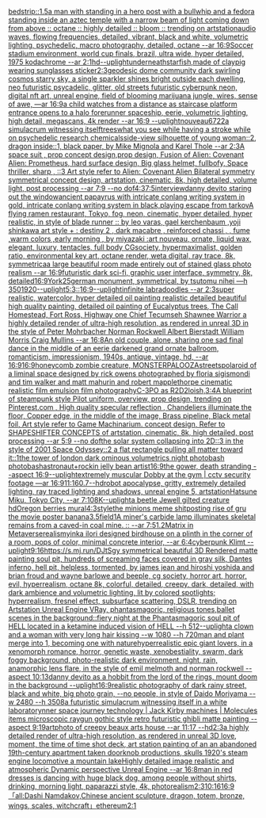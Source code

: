 [bed](https://www.ebank.nz/aiartgenerator?category=bed)[strip::1.5](https://www.ebank.nz/aiartgenerator?category=strip%3A%3A1.5)[a man with standing in a hero post with a bullwhip and a fedora standing inside an aztec temple with a narrow beam of light coming down from above  :: octane :: highly detailed :: bloom :: trending on artstation](https://www.ebank.nz/aiartgenerator?category=a%2520man%2520with%2520standing%2520in%2520a%2520hero%2520post%2520with%2520a%2520bullwhip%2520and%2520a%2520fedora%2520standing%2520inside%2520an%2520aztec%2520temple%2520with%2520a%2520narrow%2520beam%2520of%2520light%2520coming%2520down%2520from%2520above%2520%2520%3A%3A%2520octane%2520%3A%3A%2520highly%2520detailed%2520%3A%3A%2520bloom%2520%3A%3A%2520trending%2520on%2520artstation)[audio waves, flowing frequencies, detailed, vibrant, black and white, volumetric lighting, psychedelic, macro photography, detailed, octane --ar 16:9](https://www.ebank.nz/aiartgenerator?category=audio%2520waves%2C%2520flowing%2520frequencies%2C%2520detailed%2C%2520vibrant%2C%2520black%2520and%2520white%2C%2520volumetric%2520lighting%2C%2520psychedelic%2C%2520macro%2520photography%2C%2520detailed%2C%2520octane%2520--ar%252016%3A9)[Soccer stadium environment, world cup finals,  brazil, ultra wide, hyper detailed, 1975 kodachrome --ar 2:1](https://www.ebank.nz/aiartgenerator?category=Soccer%2520stadium%2520environment%2C%2520world%2520cup%2520finals%2C%2520%2520brazil%2C%2520ultra%2520wide%2C%2520hyper%2520detailed%2C%25201975%2520kodachrome%2520--ar%25202%3A1)[hd](https://www.ebank.nz/aiartgenerator?category=hd)[--uplight](https://www.ebank.nz/aiartgenerator?category=--uplight)[underneath](https://www.ebank.nz/aiartgenerator?category=underneath)[starfish,made of clay](https://www.ebank.nz/aiartgenerator?category=starfish%2Cmade%2520of%2520clay)[pig wearing sunglasses sticker](https://www.ebank.nz/aiartgenerator?category=pig%2520wearing%2520sunglasses%2520sticker)[2:3](https://www.ebank.nz/aiartgenerator?category=2%3A3)[geodesic dome community dark swirling cosmos starry sky, a single sparkler shines bright outside each dwelling, neo futuristic psycadelic, glitter, old streets futuristic cyberpunk neon, digital nft art, unreal engine, field of blooming marijuana jungle, wires, sense of awe, —ar 16:9](https://www.ebank.nz/aiartgenerator?category=geodesic%2520dome%2520community%2520dark%2520swirling%2520cosmos%2520starry%2520sky%2C%2520a%2520single%2520sparkler%2520shines%2520bright%2520outside%2520each%2520dwelling%2C%2520neo%2520futuristic%2520psycadelic%2C%2520glitter%2C%2520old%2520streets%2520futuristic%2520cyberpunk%2520neon%2C%2520digital%2520nft%2520art%2C%2520unreal%2520engine%2C%2520field%2520of%2520blooming%2520marijuana%2520jungle%2C%2520wires%2C%2520sense%2520of%2520awe%2C%2520%E2%80%94ar%252016%3A9)[a child watches from a distance as staircase platform entrance opens to a halo forerunner spaceship, eerie, volumetric lighting, high detail, megascans, 4k render --ar 16:9 --uplight](https://www.ebank.nz/aiartgenerator?category=a%2520child%2520watches%2520from%2520a%2520distance%2520as%2520staircase%2520platform%2520entrance%2520opens%2520to%2520a%2520halo%2520forerunner%2520spaceship%2C%2520eerie%2C%2520volumetric%2520lighting%2C%2520high%2520detail%2C%2520megascans%2C%25204k%2520render%2520--ar%252016%3A9%2520--uplight)[nouveau](https://www.ebank.nz/aiartgenerator?category=nouveau)[6722](https://www.ebank.nz/aiartgenerator?category=6722)[a simulacrum witnessing itself](https://www.ebank.nz/aiartgenerator?category=a%2520simulacrum%2520witnessing%2520itself)[trees](https://www.ebank.nz/aiartgenerator?category=trees)[what you see while having a stroke while on psychedelic research chemicals](https://www.ebank.nz/aiartgenerator?category=what%2520you%2520see%2520while%2520having%2520a%2520stroke%2520while%2520on%2520psychedelic%2520research%2520chemicals)[side-view silhouette of young woman::2, dragon inside::1, black paper, by Mike Mignola and Karel Thole --ar 2:3](https://www.ebank.nz/aiartgenerator?category=side-view%2520silhouette%2520of%2520young%2520woman%3A%3A2%2C%2520dragon%2520inside%3A%3A1%2C%2520black%2520paper%2C%2520by%2520Mike%2520Mignola%2520and%2520Karel%2520Thole%2520--ar%25202%3A3)[A space suit ,  prop concept design,prop design,  Fusion of  Alien: Covenant Alien: Prometheus,  hard surface design, Big glass helmet,   fullbofy, Space thriller, sharp , ::3  Art style refer to Alien: Covenant Alien   Bilateral symmetry       symmetrical   concept design,  artstation, cinematic,  8k, high detailed,  volume light,  post processing    --ar 7:9   --no dof](https://www.ebank.nz/aiartgenerator?category=A%2520space%2520suit%2520%2C%2520%2520prop%2520concept%2520design%2Cprop%2520design%2C%2520%2520Fusion%2520of%2520%2520Alien%3A%2520Covenant%2520Alien%3A%2520Prometheus%2C%2520%2520hard%2520surface%2520design%2C%2520Big%2520glass%2520helmet%2C%2520%2520%2520fullbofy%2C%2520Space%2520thriller%2C%2520sharp%2520%2C%2520%3A%3A3%2520%2520Art%2520style%2520refer%2520to%2520Alien%3A%2520Covenant%2520Alien%2520%2520%2520Bilateral%2520symmetry%2520%2520%2520%2520%2520%2520%2520symmetrical%2520%2520%2520concept%2520design%2C%2520%2520artstation%2C%2520cinematic%2C%2520%25208k%2C%2520high%2520detailed%2C%2520%2520volume%2520light%2C%2520%2520post%2520processing%2520%2520%2520%2520--ar%25207%3A9%2520%2520%2520--no%2520dof)[4:3](https://www.ebank.nz/aiartgenerator?category=4%3A3)[7:5](https://www.ebank.nz/aiartgenerator?category=7%3A5)[interview](https://www.ebank.nz/aiartgenerator?category=interview)[danny devito staring out the window](https://www.ebank.nz/aiartgenerator?category=danny%2520devito%2520staring%2520out%2520the%2520window)[ancient papayrus with intricate conlang writing system in gold, intricate conlang writing system in black,](https://www.ebank.nz/aiartgenerator?category=ancient%2520papayrus%2520with%2520intricate%2520conlang%2520writing%2520system%2520in%2520gold%2C%2520intricate%2520conlang%2520writing%2520system%2520in%2520black%2C)[playing escape from tarkov](https://www.ebank.nz/aiartgenerator?category=playing%2520escape%2520from%2520tarkov)[A flying ramen restaurant, Tokyo, fog, neon, cinematic, hyper detailed, hyper realistic, in style of blade runner :: by leo varas, gael kerchenbaum ,yoji shinkawa art style + : destiny 2 , dark macabre , reinforced chassi , , fume ,warm colors ,early morning , by miyazaki :art nouveau, ornate, liquid wax, elegant, luxury, tentacles, full body CGsociety, hypermaximalist, golden ratio, environmental key art, octane render, weta digital, ray trace, 8k, symmetrica](https://www.ebank.nz/aiartgenerator?category=A%2520flying%2520ramen%2520restaurant%2C%2520Tokyo%2C%2520fog%2C%2520neon%2C%2520cinematic%2C%2520hyper%2520detailed%2C%2520hyper%2520realistic%2C%2520in%2520style%2520of%2520blade%2520runner%2520%3A%3A%2520by%2520leo%2520varas%2C%2520gael%2520kerchenbaum%2520%2Cyoji%2520shinkawa%2520art%2520style%2520%2B%2520%3A%2520destiny%25202%2520%2C%2520dark%2520macabre%2520%2C%2520reinforced%2520chassi%2520%2C%2520%2C%2520fume%2520%2Cwarm%2520colors%2520%2Cearly%2520morning%2520%2C%2520by%2520miyazaki%2520%3Aart%2520nouveau%2C%2520ornate%2C%2520liquid%2520wax%2C%2520elegant%2C%2520luxury%2C%2520tentacles%2C%2520full%2520body%2520CGsociety%2C%2520hypermaximalist%2C%2520golden%2520ratio%2C%2520environmental%2520key%2520art%2C%2520octane%2520render%2C%2520weta%2520digital%2C%2520ray%2520trace%2C%25208k%2C%2520symmetrica)[a large beautiful room made entirely out of stained glass photo realism --ar 16:9](https://www.ebank.nz/aiartgenerator?category=a%2520large%2520beautiful%2520room%2520made%2520entirely%2520out%2520of%2520stained%2520glass%2520photo%2520realism%2520--ar%252016%3A9)[futuristic dark sci-fi, graphic user interface, symmetry, 8k, detailed](https://www.ebank.nz/aiartgenerator?category=futuristic%2520dark%2520sci-fi%2C%2520graphic%2520user%2520interface%2C%2520symmetry%2C%25208k%2C%2520detailed)[16:9](https://www.ebank.nz/aiartgenerator?category=16%3A9)[York](https://www.ebank.nz/aiartgenerator?category=York)[25](https://www.ebank.nz/aiartgenerator?category=25)[german monument, symmetrical, by tsutomu nihei —h 350](https://www.ebank.nz/aiartgenerator?category=german%2520monument%2C%2520symmetrical%2C%2520by%2520tsutomu%2520nihei%2520%E2%80%94h%2520350)[1920](https://www.ebank.nz/aiartgenerator?category=1920)[--uplight](https://www.ebank.nz/aiartgenerator?category=--uplight)[5:3](https://www.ebank.nz/aiartgenerator?category=5%3A3)[::](https://www.ebank.nz/aiartgenerator?category=%3A%3A)[16:9](https://www.ebank.nz/aiartgenerator?category=16%3A9)[--uplight](https://www.ebank.nz/aiartgenerator?category=--uplight)[infinite labradoodles --ar 2:3](https://www.ebank.nz/aiartgenerator?category=infinite%2520labradoodles%2520--ar%25202%3A3)[super realistic, watercolor, hyper detailed oil painting realistic detailed beautiful high quality painting, detailed oil painting of Eucalyptus trees, The Call Homestead, Fort Ross, Highway one Chief Tecumseh Shawnee Warrior  a highly detailed render of ultra-high resolution, as rendered in unreal 3D in the style of Peter Mohrbacher Norman Rockwell Albert Bierstadt William Morris Craig Mullins --ar 16:8](https://www.ebank.nz/aiartgenerator?category=super%2520realistic%2C%2520watercolor%2C%2520hyper%2520detailed%2520oil%2520painting%2520realistic%2520detailed%2520beautiful%2520high%2520quality%2520painting%2C%2520detailed%2520oil%2520painting%2520of%2520Eucalyptus%2520trees%2C%2520The%2520Call%2520Homestead%2C%2520Fort%2520Ross%2C%2520Highway%2520one%2520Chief%2520Tecumseh%2520Shawnee%2520Warrior%2520%2520a%2520highly%2520detailed%2520render%2520of%2520ultra-high%2520resolution%2C%2520as%2520rendered%2520in%2520unreal%25203D%2520in%2520the%2520style%2520of%2520Peter%2520Mohrbacher%2520Norman%2520Rockwell%2520Albert%2520Bierstadt%2520William%2520Morris%2520Craig%2520Mullins%2520--ar%252016%3A8)[An old couple, alone, sharing one sad final dance in the middle of an eerie darkened grand ornate ballroom, romanticism, impressionism, 1940s, antique, vintage, hd, --ar 16:9](https://www.ebank.nz/aiartgenerator?category=An%2520old%2520couple%2C%2520alone%2C%2520sharing%2520one%2520sad%2520final%2520dance%2520in%2520the%2520middle%2520of%2520an%2520eerie%2520darkened%2520grand%2520ornate%2520ballroom%2C%2520romanticism%2C%2520impressionism%2C%25201940s%2C%2520antique%2C%2520vintage%2C%2520hd%2C%2520--ar%252016%3A9)[16:9](https://www.ebank.nz/aiartgenerator?category=16%3A9)[honeycomb zombie creature, MONSTERPALOOZA](https://www.ebank.nz/aiartgenerator?category=honeycomb%2520zombie%2520creature%2C%2520MONSTERPALOOZA)[streets](https://www.ebank.nz/aiartgenerator?category=streets)[polaroid of a liminal space designed by rick owens photographed by floria sigismondi and tim walker  and matt mahurin and robert mapplethorpe cinematic realistic film emulsion film photography](https://www.ebank.nz/aiartgenerator?category=polaroid%2520of%2520a%2520liminal%2520space%2520designed%2520by%2520rick%2520owens%2520photographed%2520by%2520floria%2520sigismondi%2520and%2520tim%2520walker%2520%2520and%2520matt%2520mahurin%2520and%2520robert%2520mapplethorpe%2520cinematic%2520realistic%2520film%2520emulsion%2520film%2520photography)[C-3PO as R2D2](https://www.ebank.nz/aiartgenerator?category=C-3PO%2520as%2520R2D2)[loish,](https://www.ebank.nz/aiartgenerator?category=loish%2C)[3:4](https://www.ebank.nz/aiartgenerator?category=3%3A4)[A blueprint of steampunk style Pilot uniform,  overview, prop design,  trending on Pinterest.com  , High quality specular reflection ,  Chandeliers illuminate the floor, Copper  edge, in the middle of the image, Brass pipeline,  Black metal foil,  Art style refer to Game Machinarium.  concept design, Refer to SHAPESHIFTER CONCEPTS  of artstation, cinematic,  8k, high detailed,  post processing    --ar 5:9   --no dof](https://www.ebank.nz/aiartgenerator?category=A%2520blueprint%2520of%2520steampunk%2520style%2520Pilot%2520uniform%2C%2520%2520overview%2C%2520prop%2520design%2C%2520%2520trending%2520on%2520Pinterest.com%2520%2520%2C%2520High%2520quality%2520specular%2520reflection%2520%2C%2520%2520Chandeliers%2520illuminate%2520the%2520floor%2C%2520Copper%2520%2520edge%2C%2520in%2520the%2520middle%2520of%2520the%2520image%2C%2520Brass%2520pipeline%2C%2520%2520Black%2520metal%2520foil%2C%2520%2520Art%2520style%2520refer%2520to%2520Game%2520Machinarium.%2520%2520concept%2520design%2C%2520Refer%2520to%2520SHAPESHIFTER%2520CONCEPTS%2520%2520of%2520artstation%2C%2520cinematic%2C%2520%25208k%2C%2520high%2520detailed%2C%2520%2520post%2520processing%2520%2520%2520%2520--ar%25205%3A9%2520%2520%2520--no%2520dof)[the solar system collapsing into 2D::3 in the style of 2001 Space Odyssey::2 a flat rectangle pulling all matter toward it::1](https://www.ebank.nz/aiartgenerator?category=the%2520solar%2520system%2520collapsing%2520into%25202D%3A%3A3%2520in%2520the%2520style%2520of%25202001%2520Space%2520Odyssey%3A%3A2%2520a%2520flat%2520rectangle%2520pulling%2520all%2520matter%2520toward%2520it%3A%3A1)[the tower of london dark ominous volumetrics night photobash photobash](https://www.ebank.nz/aiartgenerator?category=the%2520tower%2520of%2520london%2520dark%2520ominous%2520volumetrics%2520night%2520photobash%2520photobash)[astronaut+rockin jelly bean artist](https://www.ebank.nz/aiartgenerator?category=astronaut%2Brockin%2520jelly%2520bean%2520artist)[16:9](https://www.ebank.nz/aiartgenerator?category=16%3A9)[the gower, death stranding --aspect 16:9](https://www.ebank.nz/aiartgenerator?category=the%2520gower%2C%2520death%2520stranding%2520--aspect%252016%3A9)[--uplight](https://www.ebank.nz/aiartgenerator?category=--uplight)[extremely muscular Dobby at the gym | cctv security footage —ar 16:9](https://www.ebank.nz/aiartgenerator?category=extremely%2520muscular%2520Dobby%2520at%2520the%2520gym%2520%7C%2520cctv%2520security%2520footage%2520%E2%80%94ar%252016%3A9)[11:16](https://www.ebank.nz/aiartgenerator?category=11%3A16)[0.7](https://www.ebank.nz/aiartgenerator?category=0.7)[--hd](https://www.ebank.nz/aiartgenerator?category=--hd)[robot apocalypse, gritty, extremely detailed lighting, ray traced lighting and shadows, unreal engine 5, artstation](https://www.ebank.nz/aiartgenerator?category=robot%2520apocalypse%2C%2520gritty%2C%2520extremely%2520detailed%2520lighting%2C%2520ray%2520traced%2520lighting%2520and%2520shadows%2C%2520unreal%2520engine%25205%2C%2520artstation)[Hatsune Miku, Tokyo City, --ar 7:10](https://www.ebank.nz/aiartgenerator?category=Hatsune%2520Miku%2C%2520Tokyo%2520City%2C%2520--ar%25207%3A10)[8K](https://www.ebank.nz/aiartgenerator?category=8K)[--uplight](https://www.ebank.nz/aiartgenerator?category=--uplight)[a beetle Jewell gilted creature hd](https://www.ebank.nz/aiartgenerator?category=a%2520beetle%2520Jewell%2520gilted%2520creature%2520hd)[Oregon berries mural](https://www.ebank.nz/aiartgenerator?category=Oregon%2520berries%2520mural)[4:3](https://www.ebank.nz/aiartgenerator?category=4%3A3)[style](https://www.ebank.nz/aiartgenerator?category=style)[the minions meme shitposting rise of gru the movie poster banana](https://www.ebank.nz/aiartgenerator?category=the%2520minions%2520meme%2520shitposting%2520rise%2520of%2520gru%2520the%2520movie%2520poster%2520banana)[3.5](https://www.ebank.nz/aiartgenerator?category=3.5)[field](https://www.ebank.nz/aiartgenerator?category=field)[1](https://www.ebank.nz/aiartgenerator?category=1)[A miner's carbide lamp illuminates skeletal remains from a caved-in coal mine. :: --ar 7:5](https://www.ebank.nz/aiartgenerator?category=A%2520miner%27s%2520carbide%2520lamp%2520illuminates%2520skeletal%2520remains%2520from%2520a%2520caved-in%2520coal%2520mine.%2520%3A%3A%2520--ar%25207%3A5)[1.2](https://www.ebank.nz/aiartgenerator?category=1.2)[Matrix in Metaverse](https://www.ebank.nz/aiartgenerator?category=Matrix%2520in%2520Metaverse)[realism](https://www.ebank.nz/aiartgenerator?category=realism)[yinka ilori designed birdhouse on a plinth in the corner of a room, pops of color, minimal concrete interior, --ar 6:4](https://www.ebank.nz/aiartgenerator?category=yinka%2520ilori%2520designed%2520birdhouse%2520on%2520a%2520plinth%2520in%2520the%2520corner%2520of%2520a%2520room%2C%2520pops%2520of%2520color%2C%2520minimal%2520concrete%2520interior%2C%2520--ar%25206%3A4)[cyberpunk Klimt --uplight](https://www.ebank.nz/aiartgenerator?category=cyberpunk%2520Klimt%2520--uplight)[9:16](https://www.ebank.nz/aiartgenerator?category=9%3A16)[https://s.mj.run/DJtSgy  symmetrical beautiful 3D Rendered matte painting soul pit, hundreds of screaming faces covered in gray silk, Dantes inferno, hell pit, helpless, tormented, by james jean and hiroshi yoshida and brian froud and wayne barlowe and beeple, cg society, horror art, horror, evil, hyperrealism, octane 8k, colorful, detailed, creepy, dark, detailed, with dark ambience and volumetric lighting, lit by colored spotlights; hyperrealism, fresnel effect, subsurface scattering, DSLR, trending on Artstation Unreal Engine VRay, phantasmagoric, religious tones,ballet scenes in the background::fiery night at the Phantasmagoric soul pit of HELL located in a ketamine induced vision of HELL --h 512](https://www.ebank.nz/aiartgenerator?category=https%3A//s.mj.run/DJtSgy%2520%2520symmetrical%2520beautiful%25203D%2520Rendered%2520matte%2520painting%2520soul%2520pit%2C%2520hundreds%2520of%2520screaming%2520faces%2520covered%2520in%2520gray%2520silk%2C%2520Dantes%2520inferno%2C%2520hell%2520pit%2C%2520helpless%2C%2520tormented%2C%2520by%2520james%2520jean%2520and%2520hiroshi%2520yoshida%2520and%2520brian%2520froud%2520and%2520wayne%2520barlowe%2520and%2520beeple%2C%2520cg%2520society%2C%2520horror%2520art%2C%2520horror%2C%2520evil%2C%2520hyperrealism%2C%2520octane%25208k%2C%2520colorful%2C%2520detailed%2C%2520creepy%2C%2520dark%2C%2520detailed%2C%2520with%2520dark%2520ambience%2520and%2520volumetric%2520lighting%2C%2520lit%2520by%2520colored%2520spotlights%3B%2520hyperrealism%2C%2520fresnel%2520effect%2C%2520subsurface%2520scattering%2C%2520DSLR%2C%2520trending%2520on%2520Artstation%2520Unreal%2520Engine%2520VRay%2C%2520phantasmagoric%2C%2520religious%2520tones%2Cballet%2520scenes%2520in%2520the%2520background%3A%3Afiery%2520night%2520at%2520the%2520Phantasmagoric%2520soul%2520pit%2520of%2520HELL%2520located%2520in%2520a%2520ketamine%2520induced%2520vision%2520of%2520HELL%2520--h%2520512)[--uplight](https://www.ebank.nz/aiartgenerator?category=--uplight)[a clown and a woman with very long hair kissing --w 1080 --h 720](https://www.ebank.nz/aiartgenerator?category=a%2520clown%2520and%2520a%2520woman%2520with%2520very%2520long%2520hair%2520kissing%2520--w%25201080%2520--h%2520720)[man and plant merge into 1, becoming one with nature](https://www.ebank.nz/aiartgenerator?category=man%2520and%2520plant%2520merge%2520into%25201%2C%2520becoming%2520one%2520with%2520nature)[hyperrealistic epic giant lovers, in a xenomorph romance, horror, genetic waste, xenobestiality, swarm, dark foggy background, photo-realistic dark environment, night, rain, anamorphic lens flare,  in the style of emil melmoth and norman rockwell --aspect 10:13](https://www.ebank.nz/aiartgenerator?category=hyperrealistic%2520epic%2520giant%2520lovers%2C%2520in%2520a%2520xenomorph%2520romance%2C%2520horror%2C%2520genetic%2520waste%2C%2520xenobestiality%2C%2520swarm%2C%2520dark%2520foggy%2520background%2C%2520photo-realistic%2520dark%2520environment%2C%2520night%2C%2520rain%2C%2520anamorphic%2520lens%2520flare%2C%2520%2520in%2520the%2520style%2520of%2520emil%2520melmoth%2520and%2520norman%2520rockwell%2520--aspect%252010%3A13)[danny devito as a hobbit from the lord of the rings, mount doom in the background --uplight](https://www.ebank.nz/aiartgenerator?category=danny%2520devito%2520as%2520a%2520hobbit%2520from%2520the%2520lord%2520of%2520the%2520rings%2C%2520mount%2520doom%2520in%2520the%2520background%2520--uplight)[16:9](https://www.ebank.nz/aiartgenerator?category=16%3A9)[realistic photography of dark rainy street, black and white, big photo grain, --no people, in style of Daido Moriyama --w 2480 --h 3508](https://www.ebank.nz/aiartgenerator?category=realistic%2520photography%2520of%2520dark%2520rainy%2520street%2C%2520black%2520and%2520white%2C%2520big%2520photo%2520grain%2C%2520--no%2520people%2C%2520in%2520style%2520of%2520Daido%2520Moriyama%2520--w%25202480%2520--h%25203508)[a futuristic simulacrum witnessing itself in a white laboratory](https://www.ebank.nz/aiartgenerator?category=a%2520futuristic%2520simulacrum%2520witnessing%2520itself%2520in%2520a%2520white%2520laboratory)[nner space journey  technology | Jack Kirby machines | Molecules items microscopic raygun gothic style retro futuristic  ghibli matte painting --aspect 9:19](https://www.ebank.nz/aiartgenerator?category=nner%2520space%2520journey%2520%2520technology%2520%7C%2520Jack%2520Kirby%2520machines%2520%7C%2520Molecules%2520items%2520microscopic%2520raygun%2520gothic%2520style%2520retro%2520futuristic%2520%2520ghibli%2520matte%2520painting%2520--aspect%25209%3A19)[art](https://www.ebank.nz/aiartgenerator?category=art)[photo of creepy beaux arts house --ar 11:17 --hd](https://www.ebank.nz/aiartgenerator?category=photo%2520of%2520creepy%2520beaux%2520arts%2520house%2520--ar%252011%3A17%2520--hd)[2:3](https://www.ebank.nz/aiartgenerator?category=2%3A3)[a highly detailed render of ultra-high resolution, as rendered in unreal 3D love, moment, the time of time  shot deck, art station painting of an an abandoned 19th-century apartment taken doorknob productions, skulls 1920's steam engine locomotive a mountain lakeHighly detailed image realistic and atmospheric Dynamic perspective Unreal Engine --ar 16:8](https://www.ebank.nz/aiartgenerator?category=a%2520highly%2520detailed%2520render%2520of%2520ultra-high%2520resolution%2C%2520as%2520rendered%2520in%2520unreal%25203D%2520love%2C%2520moment%2C%2520the%2520time%2520of%2520time%2520%2520shot%2520deck%2C%2520art%2520station%2520painting%2520of%2520an%2520an%2520abandoned%252019th-century%2520apartment%2520taken%2520doorknob%2520productions%2C%2520skulls%25201920%27s%2520steam%2520engine%2520locomotive%2520a%2520mountain%2520lakeHighly%2520detailed%2520image%2520realistic%2520and%2520atmospheric%2520Dynamic%2520perspective%2520Unreal%2520Engine%2520--ar%252016%3A8)[man in red dresses is dancing with huge black dog, among people without shirts, drinking, morning light, paparazzi style, 4k, photorealism](https://www.ebank.nz/aiartgenerator?category=man%2520in%2520red%2520dresses%2520is%2520dancing%2520with%2520huge%2520black%2520dog%2C%2520among%2520people%2520without%2520shirts%2C%2520drinking%2C%2520morning%2520light%2C%2520paparazzi%2520style%2C%25204k%2C%2520photorealism)[2:3](https://www.ebank.nz/aiartgenerator?category=2%3A3)[10:16](https://www.ebank.nz/aiartgenerator?category=10%3A16)[16:9](https://www.ebank.nz/aiartgenerator?category=16%3A9)[「all:Dashi Namdakov,Chinese ancient sculpture, dragon, totem, bronze, wings, scales, witchcraft」](https://www.ebank.nz/aiartgenerator?category=%E3%80%8Call%3ADashi%2520Namdakov%2CChinese%2520ancient%2520sculpture%2C%2520dragon%2C%2520totem%2C%2520bronze%2C%2520wings%2C%2520scales%2C%2520witchcraft%E3%80%8D)[ethereum](https://www.ebank.nz/aiartgenerator?category=ethereum)[2:1](https://www.ebank.nz/aiartgenerator?category=2%3A1)